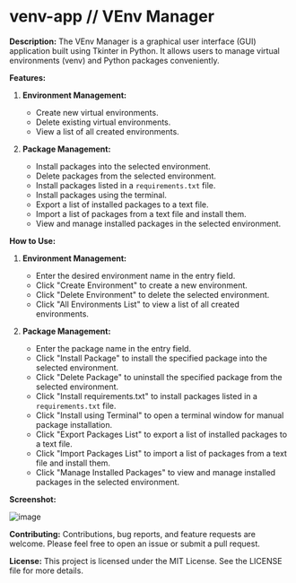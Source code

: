 # venv-app // VEnv Manager

**Description:**
The VEnv Manager is a graphical user interface (GUI) application built using Tkinter in Python. It allows users to manage virtual environments (venv) and Python packages conveniently.

**Features:**
1. **Environment Management:**
   - Create new virtual environments.
   - Delete existing virtual environments.
   - View a list of all created environments.

2. **Package Management:**
   - Install packages into the selected environment.
   - Delete packages from the selected environment.
   - Install packages listed in a `requirements.txt` file.
   - Install packages using the terminal.
   - Export a list of installed packages to a text file.
   - Import a list of packages from a text file and install them.
   - View and manage installed packages in the selected environment.

**How to Use:**
1. **Environment Management:**
   - Enter the desired environment name in the entry field.
   - Click "Create Environment" to create a new environment.
   - Click "Delete Environment" to delete the selected environment.
   - Click "All Environments List" to view a list of all created environments.

2. **Package Management:**
   - Enter the package name in the entry field.
   - Click "Install Package" to install the specified package into the selected environment.
   - Click "Delete Package" to uninstall the specified package from the selected environment.
   - Click "Install requirements.txt" to install packages listed in a `requirements.txt` file.
   - Click "Install using Terminal" to open a terminal window for manual package installation.
   - Click "Export Packages List" to export a list of installed packages to a text file.
   - Click "Import Packages List" to import a list of packages from a text file and install them.
   - Click "Manage Installed Packages" to view and manage installed packages in the selected environment.
  
**Screenshot:**

![image](https://github.com/enoobis/venv-app/assets/62465404/ba829751-4dc0-47e3-8481-f478b1637d25)

**Contributing:**
Contributions, bug reports, and feature requests are welcome. Please feel free to open an issue or submit a pull request.

**License:**
This project is licensed under the MIT License. See the LICENSE file for more details.
